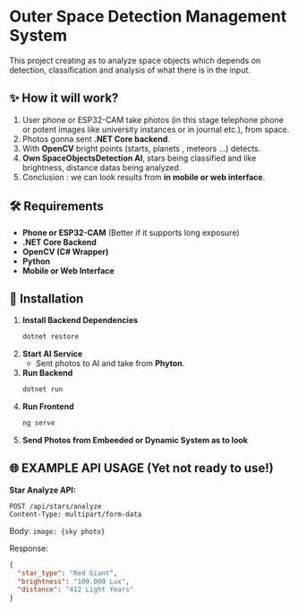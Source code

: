 # Outer Space Detection Management System

This project creating as to analyze space objects which depends on detection, classification and analysis of what there is in the input.

## ✨ How it will work?
1. User phone or ESP32-CAM take photos (in this stage telephone phone or potent images like university instances or in journal etc.), from space.
2. Photos gonna sent **.NET Core backend**.
3. With **OpenCV** bright points (starts, planets , meteors ...) detects.
4. **Own SpaceObjectsDetection AI**, stars being classified and like brightness, distance datas being analyzed.
5. Conclusion : we can look results from **in mobile or web interface**.

## 🛠️ Requirements
- **Phone or ESP32-CAM** (Better if it supports long exposure)
- **.NET Core Backend**
- **OpenCV (C# Wrapper)**
- **Python**
- **Mobile or Web Interface**

## 🔄 Installation
1. **Install Backend Dependencies**
   ```sh
   dotnet restore
   ````
2. **Start AI Service**
   - Sent photos to AI and take from **Phyton**.
3. **Run Backend**
   ```sh
   dotnet run
   ```
4. **Run Frontend**
   ```sh
   ng serve
   ```
5. **Send Photos from Embeeded or Dynamic System as to look**

## 🌐 EXAMPLE API USAGE (Yet not ready to use!)
**Star Analyze API:**
```http
POST /api/stars/analyze
Content-Type: multipart/form-data
```
Body: `image: {sky photo}`

Response:
```json
{
  "star_type": "Red Giant",
  "brightness": "100.000 Lux",
  "distance": "412 Light Years"
}
```

